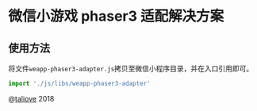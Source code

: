 # 微信小游戏 phaser3 适配解决方案


## 使用方法

将文件`weapp-phaser3-adapter.js`拷贝至微信小程序目录，并在入口引用即可。

```javascript
import './js/libs/weapp-phaser3-adapter'
```

@[taliove](http://www.taliove.com) 2018